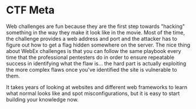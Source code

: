 # CTF Meta
Web challenges are fun because they are the first step towards "hacking" something in the way they make it look like in the movie. Most of the time, the challenge provides a web address and port and the attacker has to figure out how to get a flag hidden somewhere on the server. The nice thing about WebEx challenges is that you can follow the same playbook every time that the professional pentesters do in order to ensure repeatable success in identifying what the flaw is... the hard part is actually exploiting the more complex flaws once you've identified the site is vulnerable to them.

It takes years of looking at websites and different web frameworks to learn what normal looks like and spot misconfigurations, but it is easy to start building your knowledge now.
